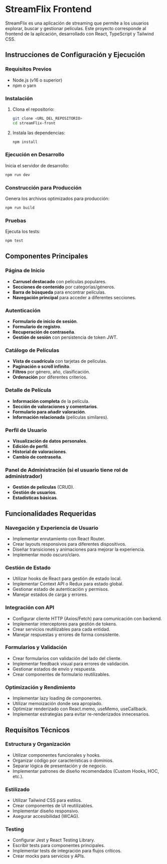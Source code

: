 # StreamFlix Frontend

StreamFlix es una aplicación de streaming que permite a los usuarios explorar, buscar y gestionar películas. Este proyecto corresponde al frontend de la aplicación, desarrollado con React, TypeScript y Tailwind CSS.

## Instrucciones de Configuración y Ejecución

### Requisitos Previos
- Node.js (v16 o superior)
- npm o yarn

### Instalación
1. Clona el repositorio:
   ```bash
   git clone <URL_DEL_REPOSITORIO>
   cd streamFlix-front
   ```
2. Instala las dependencias:
   ```bash
   npm install
   ```

### Ejecución en Desarrollo
Inicia el servidor de desarrollo:
```bash
npm run dev
```

### Construcción para Producción
Genera los archivos optimizados para producción:
```bash
npm run build
```

### Pruebas
Ejecuta los tests:
```bash
npm test
```

## Componentes Principales

### Página de Inicio
- **Carrusel destacado** con películas populares.
- **Secciones de contenido** por categorías/géneros.
- **Barra de búsqueda** para encontrar películas.
- **Navegación principal** para acceder a diferentes secciones.

### Autenticación
- **Formulario de inicio de sesión**.
- **Formulario de registro**.
- **Recuperación de contraseña**.
- **Gestión de sesión** con persistencia de token JWT.

### Catálogo de Películas
- **Vista de cuadrícula** con tarjetas de películas.
- **Paginación o scroll infinito**.
- **Filtros** por género, año, clasificación.
- **Ordenación** por diferentes criterios.

### Detalle de Película
- **Información completa** de la película.
- **Sección de valoraciones y comentarios**.
- **Formulario para añadir valoración**.
- **Información relacionada** (películas similares).

### Perfil de Usuario
- **Visualización de datos personales**.
- **Edición de perfil**.
- **Historial de valoraciones**.
- **Cambio de contraseña**.

### Panel de Administración (si el usuario tiene rol de administrador)
- **Gestión de películas** (CRUD).
- **Gestión de usuarios**.
- **Estadísticas básicas**.

## Funcionalidades Requeridas

### Navegación y Experiencia de Usuario
- Implementar enrutamiento con React Router.
- Crear layouts responsivos para diferentes dispositivos.
- Diseñar transiciones y animaciones para mejorar la experiencia.
- Implementar modo oscuro/claro.

### Gestión de Estado
- Utilizar hooks de React para gestión de estado local.
- Implementar Context API o Redux para estado global.
- Gestionar estado de autenticación y permisos.
- Manejar estados de carga y errores.

### Integración con API
- Configurar cliente HTTP (Axios/Fetch) para comunicación con backend.
- Implementar interceptores para gestión de tokens.
- Crear servicios reutilizables para cada entidad.
- Manejar respuestas y errores de forma consistente.

### Formularios y Validación
- Crear formularios con validación del lado del cliente.
- Implementar feedback visual para errores de validación.
- Gestionar estados de envío y respuesta.
- Crear componentes de formulario reutilizables.

### Optimización y Rendimiento
- Implementar lazy loading de componentes.
- Utilizar memoización donde sea apropiado.
- Optimizar renderizado con React.memo, useMemo, useCallback.
- Implementar estrategias para evitar re-renderizados innecesarios.

## Requisitos Técnicos

### Estructura y Organización
- Utilizar componentes funcionales y hooks.
- Organizar código por características o dominios.
- Separar lógica de presentación y de negocio.
- Implementar patrones de diseño recomendados (Custom Hooks, HOC, etc.).

### Estilizado
- Utilizar Tailwind CSS para estilos.
- Crear componentes de UI reutilizables.
- Implementar diseño responsivo.
- Asegurar accesibilidad (WCAG).

### Testing
- Configurar Jest y React Testing Library.
- Escribir tests para componentes principales.
- Implementar tests de integración para flujos críticos.
- Crear mocks para servicios y APIs.
